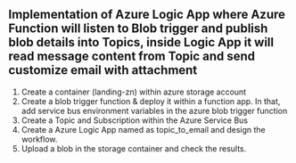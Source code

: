 ## Implementation of Azure Logic App where Azure Function will listen to Blob trigger and publish blob details into Topics, inside Logic App it will read message content from Topic and send customize email with attachment ##

1. Create a container (landing-zn) within azure storage account
2. Create a blob trigger function & deploy it within a function app. In that, add service bus environment variables in the azure blob trigger function
3. Create a Topic and Subscription within the Azure Service Bus
4. Create a Azure Logic App named as topic_to_email and design the workflow.
5. Upload a blob in the storage container and check the results. 